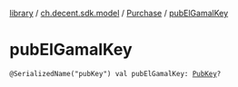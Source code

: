 [library](../../index.md) / [ch.decent.sdk.model](../index.md) / [Purchase](index.md) / [pubElGamalKey](./pub-el-gamal-key.md)

# pubElGamalKey

`@SerializedName("pubKey") val pubElGamalKey: `[`PubKey`](../-pub-key/index.md)`?`